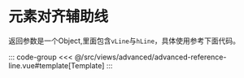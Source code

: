 <advancedReferenceLine/>

# 元素对齐辅助线

返回参数是一个Object,里面包含`vLine`与`hLine`，具体使用参考下面代码。

::: code-group
<<< @/src/views/advanced/advanced-reference-line.vue#template[Template]
:::
